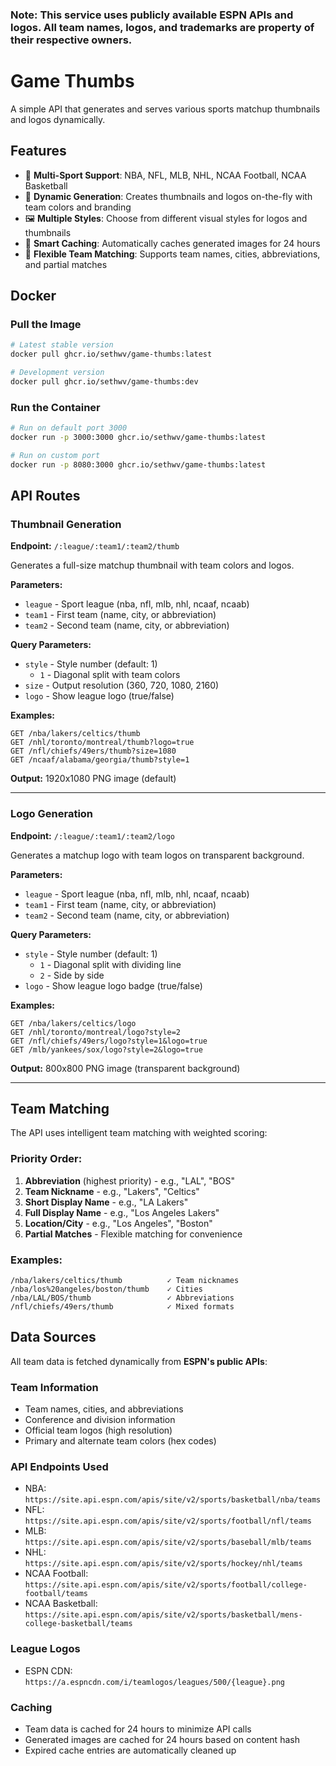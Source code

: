 ### **Note:** This service uses publicly available ESPN APIs and logos. All team names, logos, and trademarks are property of their respective owners.

# Game Thumbs

A simple API that generates and serves various sports matchup thumbnails and logos dynamically.

## Features

- 🏀 **Multi-Sport Support**: NBA, NFL, MLB, NHL, NCAA Football, NCAA Basketball
- 🎨 **Dynamic Generation**: Creates thumbnails and logos on-the-fly with team colors and branding
- 🖼️ **Multiple Styles**: Choose from different visual styles for logos and thumbnails
- 💾 **Smart Caching**: Automatically caches generated images for 24 hours
- 🎯 **Flexible Team Matching**: Supports team names, cities, abbreviations, and partial matches

## Docker

### Pull the Image

```bash
# Latest stable version
docker pull ghcr.io/sethwv/game-thumbs:latest

# Development version
docker pull ghcr.io/sethwv/game-thumbs:dev
```

### Run the Container

```bash
# Run on default port 3000
docker run -p 3000:3000 ghcr.io/sethwv/game-thumbs:latest

# Run on custom port
docker run -p 8080:3000 ghcr.io/sethwv/game-thumbs:latest
```

## API Routes

### Thumbnail Generation

**Endpoint:** `/:league/:team1/:team2/thumb`

Generates a full-size matchup thumbnail with team colors and logos.

**Parameters:**
- `league` - Sport league (nba, nfl, mlb, nhl, ncaaf, ncaab)
- `team1` - First team (name, city, or abbreviation)
- `team2` - Second team (name, city, or abbreviation)

**Query Parameters:**
- `style` - Style number (default: 1)
  - `1` - Diagonal split with team colors
- `size` - Output resolution (360, 720, 1080, 2160)
- `logo` - Show league logo (true/false)

**Examples:**
```
GET /nba/lakers/celtics/thumb
GET /nhl/toronto/montreal/thumb?logo=true
GET /nfl/chiefs/49ers/thumb?size=1080
GET /ncaaf/alabama/georgia/thumb?style=1
```

**Output:** 1920x1080 PNG image (default)

---

### Logo Generation

**Endpoint:** `/:league/:team1/:team2/logo`

Generates a matchup logo with team logos on transparent background.

**Parameters:**
- `league` - Sport league (nba, nfl, mlb, nhl, ncaaf, ncaab)
- `team1` - First team (name, city, or abbreviation)
- `team2` - Second team (name, city, or abbreviation)

**Query Parameters:**
- `style` - Style number (default: 1)
  - `1` - Diagonal split with dividing line
  - `2` - Side by side
- `logo` - Show league logo badge (true/false)

**Examples:**
```
GET /nba/lakers/celtics/logo
GET /nhl/toronto/montreal/logo?style=2
GET /nfl/chiefs/49ers/logo?style=1&logo=true
GET /mlb/yankees/sox/logo?style=2&logo=true
```

**Output:** 800x800 PNG image (transparent background)

---

## Team Matching

The API uses intelligent team matching with weighted scoring:

### Priority Order:
1. **Abbreviation** (highest priority) - e.g., "LAL", "BOS"
2. **Team Nickname** - e.g., "Lakers", "Celtics"
3. **Short Display Name** - e.g., "LA Lakers"
4. **Full Display Name** - e.g., "Los Angeles Lakers"
5. **Location/City** - e.g., "Los Angeles", "Boston"
6. **Partial Matches** - Flexible matching for convenience

### Examples:
```
/nba/lakers/celtics/thumb          ✓ Team nicknames
/nba/los%20angeles/boston/thumb    ✓ Cities
/nba/LAL/BOS/thumb                 ✓ Abbreviations
/nfl/chiefs/49ers/thumb            ✓ Mixed formats
```

## Data Sources

All team data is fetched dynamically from **ESPN's public APIs**:

### Team Information
- Team names, cities, and abbreviations
- Conference and division information
- Official team logos (high resolution)
- Primary and alternate team colors (hex codes)

### API Endpoints Used
- NBA: `https://site.api.espn.com/apis/site/v2/sports/basketball/nba/teams`
- NFL: `https://site.api.espn.com/apis/site/v2/sports/football/nfl/teams`
- MLB: `https://site.api.espn.com/apis/site/v2/sports/baseball/mlb/teams`
- NHL: `https://site.api.espn.com/apis/site/v2/sports/hockey/nhl/teams`
- NCAA Football: `https://site.api.espn.com/apis/site/v2/sports/football/college-football/teams`
- NCAA Basketball: `https://site.api.espn.com/apis/site/v2/sports/basketball/mens-college-basketball/teams`

### League Logos
- ESPN CDN: `https://a.espncdn.com/i/teamlogos/leagues/500/{league}.png`

### Caching
- Team data is cached for 24 hours to minimize API calls
- Generated images are cached for 24 hours based on content hash
- Expired cache entries are automatically cleaned up
